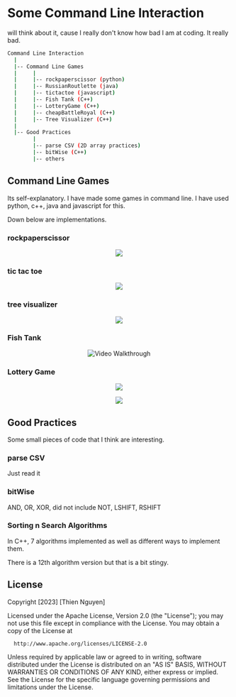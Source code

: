 # Some Command Line Interaction

 will think about it, cause I really don't know how bad I am at coding. It really bad.

```bash
Command Line Interaction
  |
  |-- Command Line Games
  |     |
  |     |-- rockpaperscissor (python)
  |     |-- RussianRoutlette (java)
  |     |-- tictactoe (javascript)
  |     |-- Fish Tank (C++)
  |     |-- LotteryGame (C++)
  |     |-- cheapBattleRoyal (C++)
  |     |-- Tree Visualizer (C++)
  |
  |-- Good Practices
        |
        |-- parse CSV (2D array practices)
        |-- bitWise (C++)
        |-- others
```

## Command Line Games

Its self-explanatory. I have made some games in command line. I have used python, c++, java and javascript for this.

Down below are implementations.

### rockpaperscissor

<p align="center">
  <img src="./img/rps.png" />
</p>

### tic tac toe

<p align="center">
  <img src="./img/tictactoe.png" />
</p>

### tree visualizer

<p align="center">
  <img src="./img/treevisulizer.png" />
</p>

### Fish Tank

<p align="center">
  <img src='http://g.recordit.co/7RbKMTy9jR.gif' title='Video Walkthrough' width='' alt='Video Walkthrough' />
</p>

### Lottery Game

<p align="center">
  <img src="./img/lottery1.png" />
</p>

<p align="center">
  <img src="./img/lottery2.png" />
</p>

## Good Practices

Some small pieces of code that I think are interesting.

### parse CSV

Just read it

### bitWise

AND, OR, XOR, did not include NOT, LSHIFT, RSHIFT

### Sorting n Search Algorithms

In C++, 7 algorithms implemented as well as different ways to implement them.

There is a 12th algorithm version but that is a bit stingy.

## License

  Copyright [2023] [Thien Nguyen]

  Licensed under the Apache License, Version 2.0 (the "License");
  you may not use this file except in compliance with the License.
  You may obtain a copy of the License at

      http://www.apache.org/licenses/LICENSE-2.0

  Unless required by applicable law or agreed to in writing, software
  distributed under the License is distributed on an "AS IS" BASIS,
  WITHOUT WARRANTIES OR CONDITIONS OF ANY KIND, either express or implied.
  See the License for the specific language governing permissions and
  limitations under the License.
